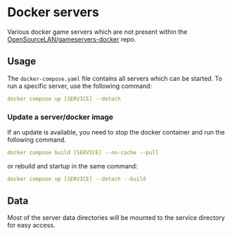 # Docker servers

Various docker game servers which are not present within the [OpenSourceLAN/gameservers-docker](https://github.com/OpenSourceLAN/gameservers-docker) repo.

## Usage

The `docker-compose.yaml` file contains all servers which can be started.
To run a specific server, use the following command:

```yaml
docker compose up [SERVICE] --detach
```

### Update a server/docker image

If an update is available, you need to stop the docker container and run 
the following command.

```yaml
docker compose build [SERVICE] --no-cache --pull
```

or rebuild and startup in the same command:

```yaml
docker compose up [SERVICE] --detach --build
```

## Data

Most of the server data directories will be mounted to the service directory
for easy access.
